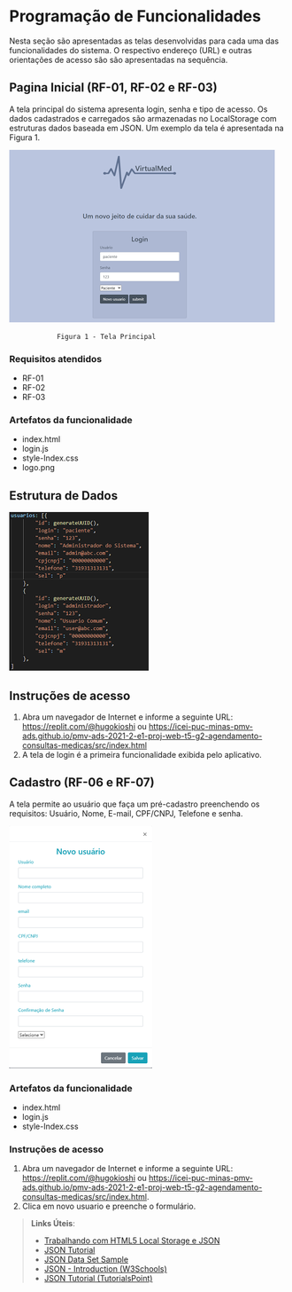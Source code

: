 # Programação de Funcionalidades

Nesta seção são apresentadas as telas desenvolvidas para cada uma das funcionalidades do sistema. O respectivo endereço (URL) e outras orientações de acesso são são apresentadas na sequência.

## Pagina Inicial (RF-01, RF-02 e RF-03)
A tela principal do sistema apresenta login, senha e tipo de acesso. 
Os dados cadastrados e carregados são armazenadas no LocalStorage com estruturas dados baseada em JSON. Um 
exemplo da tela é apresentada na Figura 1.

![Index](img/01-Tela-Inicial-Online.png)

                Figura 1 - Tela Principal
                
### Requisitos atendidos
- RF-01
- RF-02
- RF-03

### Artefatos da funcionalidade
- index.html
- login.js
- style-Index.css
- logo.png

## Estrutura de Dados

![Index](img/JS-login.png)

## Instruções de acesso
1. Abra um navegador de Internet e informe a seguinte URL: https://replit.com/@hugokioshi ou https://icei-puc-minas-pmv-ads.github.io/pmv-ads-2021-2-e1-proj-web-t5-g2-agendamento-consultas-medicas/src/index.html
2. A tela de login é a primeira funcionalidade exibida pelo aplicativo.

## Cadastro (RF-06 e RF-07)
A  tela permite ao usuário que faça um pré-cadastro  preenchendo os requisitos: Usuário, Nome, E-mail, CPF/CNPJ, Telefone e senha.

![CadastroLogin](img/Cad-On.png)

### Artefatos da funcionalidade
- index.html
- login.js
- style-Index.css

### Instruções de acesso
1. Abra um navegador de Internet e informe a seguinte URL: https://replit.com/@hugokioshi ou https://icei-puc-minas-pmv-ads.github.io/pmv-ads-2021-2-e1-proj-web-t5-g2-agendamento-consultas-medicas/src/index.html.
2. Clica em novo usuario e preenche o formulário.


> **Links Úteis**:
>
> - [Trabalhando com HTML5 Local Storage e JSON](https://www.devmedia.com.br/trabalhando-com-html5-local-storage-e-json/29045)
> - [JSON Tutorial](https://www.w3resource.com/JSON)
> - [JSON Data Set Sample](https://opensource.adobe.com/Spry/samples/data_region/JSONDataSetSample.html)
> - [JSON - Introduction (W3Schools)](https://www.w3schools.com/js/js_json_intro.asp)
> - [JSON Tutorial (TutorialsPoint)](https://www.tutorialspoint.com/json/index.htm)
